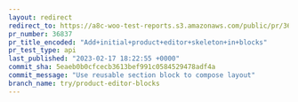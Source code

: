 ```yaml
---
layout: redirect
redirect_to: https://a8c-woo-test-reports.s3.amazonaws.com/public/pr/36837/api/index.html
pr_number: 36837
pr_title_encoded: "Add+initial+product+editor+skeleton+in+blocks"
pr_test_type: api
last_published: "2023-02-17 18:22:55 +0000"
commit_sha: 5eaeb0b0cfcecb3613bef991c0584529478adf4a
commit_message: "Use reusable section block to compose layout"
branch_name: try/product-editor-blocks
---
```

